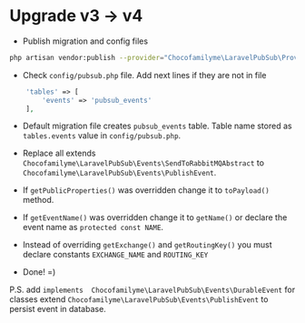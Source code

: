 # Upgrade v3 -> v4

* Publish migration and config files
```bash  
php artisan vendor:publish --provider="Chocofamilyme\LaravelPubSub\Providers\PubSubServiceProvider"
```

* Check `config/pubsub.php` file. Add next lines if they are not in file
```php
    'tables' => [
        'events' => 'pubsub_events'
    ],
```

* Default migration file creates `pubsub_events` table. Table name stored as `tables.events` value in `config/pubsub.php`.

* Replace all extends `Chocofamilyme\LaravelPubSub\Events\SendToRabbitMQAbstract` to `Chocofamilyme\LaravelPubSub\Events\PublishEvent`.
* If `getPublicProperties()` was overridden change it to `toPayload()` method. 
* If `getEventName()` was overridden change it to `getName()` or declare the event name as `protected const NAME`.
* Instead of overriding `getExchange()` and `getRoutingKey()` you must declare constants `EXCHANGE_NAME` and `ROUTING_KEY`
* Done! =)

P.S. add `implements  Chocofamilyme\LaravelPubSub\Events\DurableEvent` for classes extend `Chocofamilyme\LaravelPubSub\Events\PublishEvent` to persist event in database.
